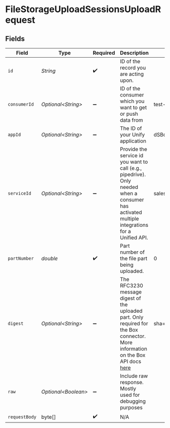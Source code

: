 # FileStorageUploadSessionsUploadRequest


## Fields

| Field                                                                                                                                                                                                             | Type                                                                                                                                                                                                              | Required                                                                                                                                                                                                          | Description                                                                                                                                                                                                       | Example                                                                                                                                                                                                           |
| ----------------------------------------------------------------------------------------------------------------------------------------------------------------------------------------------------------------- | ----------------------------------------------------------------------------------------------------------------------------------------------------------------------------------------------------------------- | ----------------------------------------------------------------------------------------------------------------------------------------------------------------------------------------------------------------- | ----------------------------------------------------------------------------------------------------------------------------------------------------------------------------------------------------------------- | ----------------------------------------------------------------------------------------------------------------------------------------------------------------------------------------------------------------- |
| `id`                                                                                                                                                                                                              | *String*                                                                                                                                                                                                          | :heavy_check_mark:                                                                                                                                                                                                | ID of the record you are acting upon.                                                                                                                                                                             |                                                                                                                                                                                                                   |
| `consumerId`                                                                                                                                                                                                      | *Optional\<String>*                                                                                                                                                                                               | :heavy_minus_sign:                                                                                                                                                                                                | ID of the consumer which you want to get or push data from                                                                                                                                                        | test-consumer                                                                                                                                                                                                     |
| `appId`                                                                                                                                                                                                           | *Optional\<String>*                                                                                                                                                                                               | :heavy_minus_sign:                                                                                                                                                                                                | The ID of your Unify application                                                                                                                                                                                  | dSBdXd2H6Mqwfg0atXHXYcysLJE9qyn1VwBtXHX                                                                                                                                                                           |
| `serviceId`                                                                                                                                                                                                       | *Optional\<String>*                                                                                                                                                                                               | :heavy_minus_sign:                                                                                                                                                                                                | Provide the service id you want to call (e.g., pipedrive). Only needed when a consumer has activated multiple integrations for a Unified API.                                                                     | salesforce                                                                                                                                                                                                        |
| `partNumber`                                                                                                                                                                                                      | *double*                                                                                                                                                                                                          | :heavy_check_mark:                                                                                                                                                                                                | Part number of the file part being uploaded.                                                                                                                                                                      | 0                                                                                                                                                                                                                 |
| `digest`                                                                                                                                                                                                          | *Optional\<String>*                                                                                                                                                                                               | :heavy_minus_sign:                                                                                                                                                                                                | The RFC3230 message digest of the uploaded part. Only required for the Box connector. More information on the Box API docs [here](https://developer.box.com/reference/put-files-upload-sessions-id/#param-digest) | sha=fpRyg5eVQletdZqEKaFlqwBXJzM=                                                                                                                                                                                  |
| `raw`                                                                                                                                                                                                             | *Optional\<Boolean>*                                                                                                                                                                                              | :heavy_minus_sign:                                                                                                                                                                                                | Include raw response. Mostly used for debugging purposes                                                                                                                                                          |                                                                                                                                                                                                                   |
| `requestBody`                                                                                                                                                                                                     | byte[]                                                                                                                                                                                                            | :heavy_check_mark:                                                                                                                                                                                                | N/A                                                                                                                                                                                                               | <binary string>                                                                                                                                                                                                   |